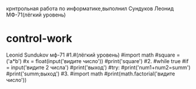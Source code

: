 крнтрольная работа по информатике,выполнил Сундуков Леонид МФ-71(лёгкий уровень)

# control-work
Leonid Sundukov мф-71
#1.#(лёгкий уровень)
#import math
#square = ('a*b')
#x = float(input('видите число'))
#print('square')
#2.
#while true
    #if = input('видите 2 числа')
    #print('выход')
#try:
    #print('num1+num2=summ')
    #print('summ;выход')
#3.
#import math
#print(math.factorial('видите число'))

